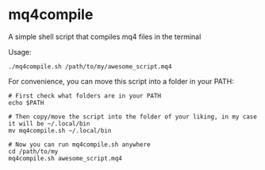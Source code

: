 # mq4compile
A simple shell script that compiles mq4 files in the terminal

Usage:
```
./mq4compile.sh /path/to/my/awesome_script.mq4
```

For convenience, you can move this script into a folder in your PATH:
```
# First check what folders are in your PATH
echo $PATH

# Then copy/move the script into the folder of your liking, in my case it will be ~/.local/bin
mv mq4compile.sh ~/.local/bin

# Now you can run mq4compile.sh anywhere
cd /path/to/my
mq4compile.sh awesome_script.mq4
```
